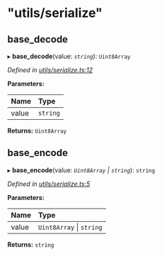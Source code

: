 # "utils/serialize"

## base\_decode <a id="base_decode"></a>

▸ **base\_decode**\(value: _`string`_\): `Uint8Array`

_Defined in_ [_utils/serialize.ts:12_](https://github.com/nearprotocol/nearlib/blob/7880ebf/src.ts/utils/serialize.ts#L12)

**Parameters:**

| Name | Type |
| :--- | :--- |
| value | `string` |

**Returns:** `Uint8Array`

## base\_encode <a id="base_encode"></a>

▸ **base\_encode**\(value: _`Uint8Array` \| `string`_\): `string`

_Defined in_ [_utils/serialize.ts:5_](https://github.com/nearprotocol/nearlib/blob/7880ebf/src.ts/utils/serialize.ts#L5)

**Parameters:**

| Name | Type |
| :--- | :--- |
| value | `Uint8Array` \| `string` |

**Returns:** `string`

